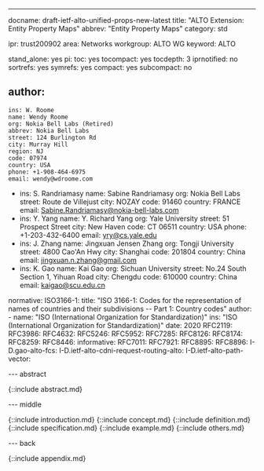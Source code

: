 ---
docname: draft-ietf-alto-unified-props-new-latest
title: "ALTO Extension: Entity Property Maps"
abbrev: "Entity Property Maps"
category: std

ipr: trust200902
area: Networks
workgroup: ALTO WG
keyword: ALTO

stand_alone: yes
pi:
  toc: yes
  tocompact: yes
  tocdepth: 3
  iprnotified: no
  sortrefs: yes
  symrefs: yes
  compact: yes
  subcompact: no

author:
  -
    ins: W. Roome
    name: Wendy Roome
    org: Nokia Bell Labs (Retired)
    abbrev: Nokia Bell Labs
    street: 124 Burlington Rd
    city: Murray Hill
    region: NJ
    code: 07974
    country: USA
    phone: +1-908-464-6975
    email: wendy@wdroome.com
  -
    ins: S. Randriamasy
    name: Sabine Randriamasy
    org: Nokia Bell Labs
    street: Route de Villejust
    city: NOZAY
    code: 91460
    country: FRANCE
    email: Sabine.Randriamasy@nokia-bell-labs.com
  -
    ins: Y. Yang
    name: Y. Richard Yang
    org: Yale University
    street: 51 Prospect Street
    city: New Haven
    code: CT 06511
    country: USA
    phone: +1-203-432-6400
    email: yry@cs.yale.edu
  -
    ins: J. Zhang
    name: Jingxuan Jensen Zhang
    org: Tongji University
    street: 4800 Cao'An Hwy
    city: Shanghai
    code: 201804
    country: China
    email: jingxuan.n.zhang@gmail.com
  -
    ins: K. Gao
    name: Kai Gao
    org: Sichuan University
    street: No.24 South Section 1, Yihuan Road
    city: Chengdu
    code: 610000
    country: China
    email: kaigao@scu.edu.cn

normative:
  ISO3166-1:
    title: "ISO 3166-1: Codes for the representation of names of countries and their subdivisions -- Part 1: Country codes"
    author:
      - name: "ISO (International Organization for Standardization)"
        ins: "ISO (International Organization for Standardization)"
    date: 2020
  RFC2119:
  RFC3986:
  RFC4632:
  RFC5246:
  RFC5952:
  RFC7285:
  RFC8126:
  RFC8174:
  RFC8259:
  RFC8446:
informative:
  RFC7011:
  RFC7921:
  RFC8895:
  RFC8896:
  I-D.gao-alto-fcs:
  I-D.ietf-alto-cdni-request-routing-alto:
  I-D.ietf-alto-path-vector:

--- abstract

{::include abstract.md}

--- middle

{::include introduction.md}
{::include concept.md}
{::include definition.md}
{::include specification.md}
{::include example.md}
{::include others.md}

--- back

{::include appendix.md}